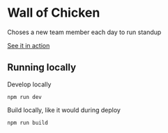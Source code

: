 # Wall of Chicken

Choses a new team member each day to run standup


[See it in action](http://atomicwallofchicken.netlify.com/)

## Running locally

Develop locally

```
npm run dev
```

Build locally, like it would during deploy

```
npm run build
```
